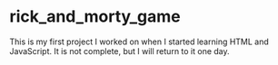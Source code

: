 # rick_and_morty_game

This is my first project I worked on when I started learning HTML and JavaScript.
It is not complete, but I will return to it one day.

